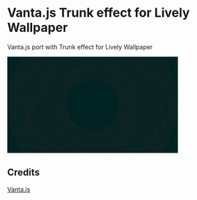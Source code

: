 # Vanta.js Trunk effect for Lively Wallpaper
 Vanta.js port with Trunk effect for Lively Wallpaper

![demo](preview.gif?raw=true "video")

## Credits
 [Vanta.js](https://github.com/tengbao/vanta)
 